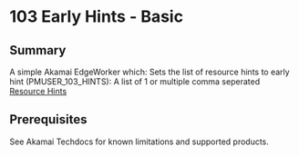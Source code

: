 # 103 Early Hints - Basic

## Summary
A simple Akamai EdgeWorker which: 
Sets the list of resource hints to early hint (PMUSER_103_HINTS): A list of 1 or multiple comma seperated [Resource Hints](https://www.w3.org/TR/resource-hints/)

## Prerequisites
See Akamai Techdocs for known limitations and supported products.
